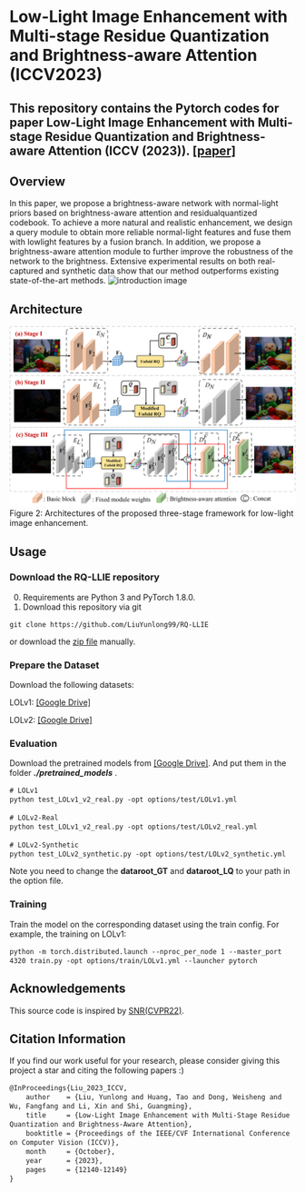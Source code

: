 # Low-Light Image Enhancement with Multi-stage Residue Quantization and Brightness-aware Attention (ICCV2023)

This repository contains the Pytorch codes for paper **Low-Light Image Enhancement with Multi-stage Residue Quantization and Brightness-aware Attention (ICCV (2023))**. 
[[paper]](https://openaccess.thecvf.com/content/ICCV2023/papers/Liu_Low-Light_Image_Enhancement_with_Multi-Stage_Residue_Quantization_and_Brightness-Aware_Attention_ICCV_2023_paper.pdf)
---
## Overview
In this paper, we propose a brightness-aware network with normal-light priors based on brightness-aware attention and residualquantized codebook. To achieve a more natural and realistic enhancement, we design a query module to obtain more reliable normal-light features and fuse them with lowlight features by a fusion branch. In addition, we propose a brightness-aware attention module to further improve the robustness of the network to the brightness. Extensive experimental results on both real-captured and synthetic data show that our method outperforms existing state-of-the-art methods.
![introduction image](./figures/introduction.png)

## Architecture
![Atchitecture image](./figures/structure.png)
Figure 2: Architectures of the proposed three-stage framework for low-light image enhancement.

## Usage
### Download the RQ-LLIE repository
0. Requirements are Python 3 and PyTorch 1.8.0.
1. Download this repository via git
```
git clone https://github.com/LiuYunlong99/RQ-LLIE
```
or download the [zip file](https://github.com/LiuYunlong99/RQ-LLIE/archive/refs/heads/main.zip) manually.

### Prepare the Dataset
Download the following datasets:

LOLv1: [[Google Drive]](https://drive.google.com/drive/folders/1ncC-XWo9Fag8LfQ8RhiabZKar6kLrAI8?usp=drive_link)

LOLv2: [[Google Drive]](https://drive.google.com/drive/folders/11LW6jLvGHShnQIcQ_wxnUwg9oRKtmARj?usp=sharing)

### Evaluation

Download the pretrained models from [[Google Drive]](https://drive.google.com/drive/folders/1mFBjwejx1qlvILfiyzl1MQb4RjKAqyhx?usp=drive_link). And put them in the folder ___./pretrained_models___ .

```
# LOLv1
python test_LOLv1_v2_real.py -opt options/test/LOLv1.yml

# LOLv2-Real
python test_LOLv1_v2_real.py -opt options/test/LOLv2_real.yml

# LOLv2-Synthetic
python test_LOLv2_synthetic.py -opt options/test/LOLv2_synthetic.yml
```
Note you need to change the **dataroot_GT** and **dataroot_LQ** to your path in the option file.

### Training
Train the model on the corresponding dataset using the train config. For example, the training on LOLv1:
```
python -m torch.distributed.launch --nproc_per_node 1 --master_port 4320 train.py -opt options/train/LOLv1.yml --launcher pytorch
```

## Acknowledgements
This source code is inspired by [SNR(CVPR22)](https://github.com/dvlab-research/SNR-Aware-Low-Light-Enhance).

## Citation Information
If you find our work useful for your research, please consider giving this project a star and citing the following papers :)

```
@InProceedings{Liu_2023_ICCV,
    author    = {Liu, Yunlong and Huang, Tao and Dong, Weisheng and Wu, Fangfang and Li, Xin and Shi, Guangming},
    title     = {Low-Light Image Enhancement with Multi-Stage Residue Quantization and Brightness-Aware Attention},
    booktitle = {Proceedings of the IEEE/CVF International Conference on Computer Vision (ICCV)},
    month     = {October},
    year      = {2023},
    pages     = {12140-12149}
}
```
